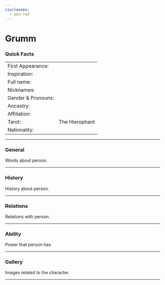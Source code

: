 ```yaml
---
cssclasses:
  - pen-red
---
```

<link rel="stylesheet" href="https://cdn.jsdelivr.net/npm/rpg-awesome@latest/css/rpg-awesome.min.css">
<link rel="stylesheet" href="https://cdn.jsdelivr.net/npm/remixicon@4.5.0/fonts/remixicon.min.css"> 

# Grumm
### Quick Facts

|                    |                |
| ------------------ | -------------- |
| First Appearance:  |                |
| Inspiration:          |                |
| Full name:         |                |
| Nicknames:         |                |
| Gender & Pronouns: |                |
| Ancestry:          |                |
| Affiliation:       |                |
| Tarot:             | The Hierophant |
| Nationality:       |                |
***
### General <i class="ri-checkbox-blank-line"></i>
Words about person.

***
### History <i class="ri-history-line"></i>
History <i class="ri-history-line"></i> about person.

***
### Relations <i class="ri-user-line"></i>
Relations <i class="ri-user-line"></i> with person.

***
### Ability <i class="ri-star-line"></i>
Power that person has.

***
### Gallery <i class="ri-image-line"></i>
Images related to the character.

***
